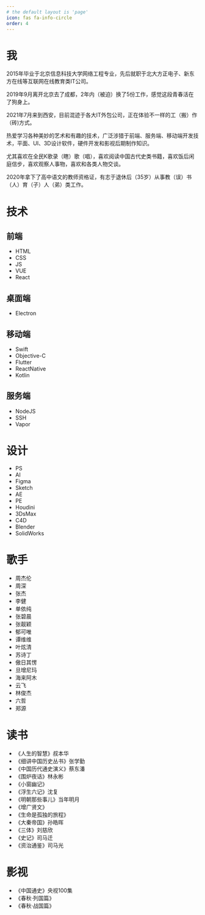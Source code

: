 ```yaml
---
# the default layout is 'page'
icon: fas fa-info-circle
order: 4
---
```


# 我
2015年毕业于北京信息科技大学网络工程专业，先后就职于北大方正电子、新东方在线等互联网在线教育类IT公司。

2019年9月离开北京去了成都，2年内（被迫）换了5份工作，感觉这段青春活在了狗身上。

2021年7月来到西安，目前混迹于各大IT外包公司，正在体验不一样的工（搬）作（砖)方式。

热爱学习各种美妙的艺术和有趣的技术，广泛涉猎于前端、服务端、移动端开发技术，平面、UI、3D设计软件，硬件开发和影视后期制作知识。

尤其喜欢在全民K歌录（瞎）歌（唱），喜欢阅读中国古代史类书籍，喜欢饭后闲庭信步，喜欢观察人事物，喜欢和各类人物交谈。

2020年拿下了高中语文的教师资格证，有志于退休后（35岁）从事教（误）书（人）育（子）人（弟）类工作。

# 技术
## 前端
- HTML
- CSS
- JS
- VUE
- React

## 桌面端
- Electron

## 移动端
- Swift
- Objective-C
- Flutter
- ReactNative
- Kotlin

## 服务端
- NodeJS
- SSH
- Vapor

# 设计
- PS
- AI
- Figma
- Sketch
- AE
- PE
- Houdini
- 3DsMax
- C4D
- Blender
- SolidWorks

# 歌手
- 周杰伦
- 周深
- 张杰
- 李健
- 单依纯
- 张碧晨
- 张靓颖
- 郁可唯
- 谭维维
- 叶炫清
- 苏诗丁
- 傲日其愣
- 旦增尼玛
- 海来阿木
- 云飞
- 林俊杰
- 六哲
- 郑源


# 读书
- 《人生的智慧》叔本华
- 《细讲中国历史丛书》张学勤
- 《中国历代通史演义》蔡东潘
- 《围炉夜话》林永彬
- 《小窗幽记》
- 《浮生六记》沈复
- 《明朝那些事儿》当年明月
- 《增广贤文》
- 《生命是孤独的旅程》
- 《大秦帝国》孙皓晖
- 《三体》刘慈欣
- 《史记》司马迁
- 《资治通鉴》司马光

# 影视
- 《中国通史》央视100集
- 《春秋·列国篇》
- 《春秋·战国篇》
